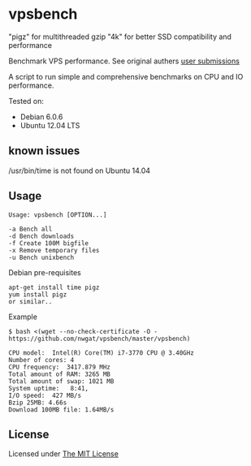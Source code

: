 # vpsbench
"pigz" for multithreaded gzip
"4k" for better SSD compatibility and performance 

Benchmark VPS performance. See original authers [user submissions](https://github.com/mgutz/vpsbench/wiki/VPS-Hosts)

A script to run simple and comprehensive benchmarks on CPU and IO performance.

Tested on:

* Debian 6.0.6
* Ubuntu 12.04 LTS

## known issues
/usr/bin/time is not found on Ubuntu 14.04

## Usage

    Usage: vpsbench [OPTION...]

    -a Bench all
    -d Bench downloads
    -f Create 100M bigfile
    -x Remove temporary files
    -u Bench unixbench

Debian pre-requisites

    apt-get install time pigz
    yum install pigz
    or similar.. 


Example


    $ bash <(wget --no-check-certificate -O - https://github.com/nwgat/vpsbench/master/vpsbench)

    CPU model:  Intel(R) Core(TM) i7-3770 CPU @ 3.40GHz
    Number of cores: 4
    CPU frequency:  3417.879 MHz
    Total amount of RAM: 3265 MB
    Total amount of swap: 1021 MB
    System uptime:   8:41,
    I/O speed:  427 MB/s
    Bzip 25MB: 4.66s
    Download 100MB file: 1.64MB/s


## License

Licensed under [The MIT License](LICENSE)
